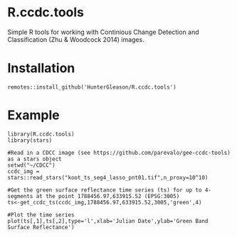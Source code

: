 # R.ccdc.tools
Simple R tools for working with Continious Change Detection and Classification (Zhu &amp; Woodcock 2014) images. 

# Installation
````
remotes::install_github('HunterGleason/R.ccdc.tools')
````

# Example
````
library(R.ccdc.tools)
library(stars)

#Read in a CDCC image (see https://github.com/parevalo/gee-ccdc-tools) as a stars object
setwd("~/CDCC")
ccdc_img = stars::read_stars("koot_ts_seg4_lasso_pnt01.tif",n_proxy=10^10)

#Get the green surface reflectance time series (ts) for up to 4-segments at the point 1788456.97,633915.52 (EPSG:3005)
ts<-get_ccdc_ts(ccdc_img,1788456.97,633915.52,3005,'green',4)

#Plot the time series 
plot(ts[,1],ts[,2],type='l',xlab='Julian Date',ylab='Green Band Surface Reflectance')
````
